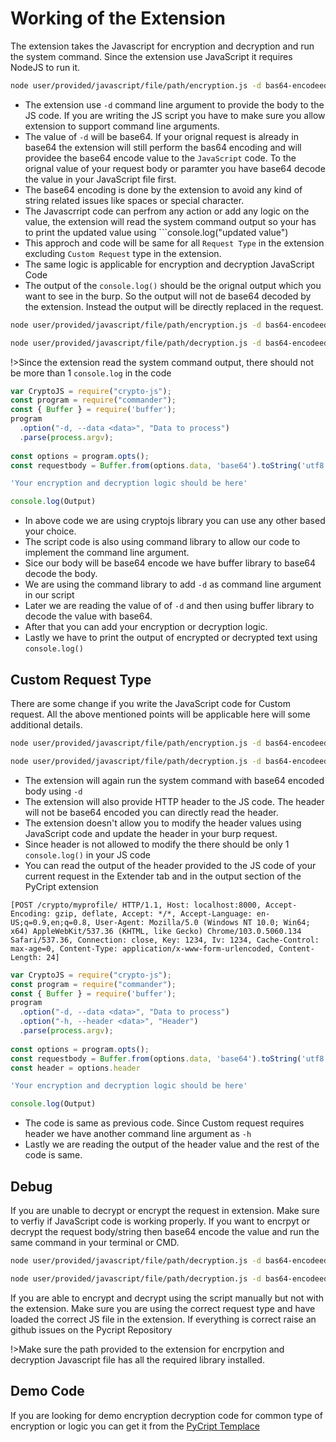 # Working of the Extension

The extension takes the Javascript for encryption and decryption and run the system command. Since the extension use JavaScript it requires NodeJS to run it.

```bash
node user/provided/javascript/file/path/encryption.js -d bas64-encodeed-encrypted-request-body
```
- The extension use ```-d``` command line argument to provide the body to the JS code. If you are writing the JS script you have to make sure you allow extension to support command line arguments.
- The value of ```-d``` will be base64. If your orignal request is already in base64 the extension will still perform the bas64 encoding and will providee the base64 encode value to the ```JavaScript``` code. To the orignal value of your request body or paramter you have base64 decode the value in your JavaScript file first.
- The base64 encoding is done by the extension to avoid any kind of string related issues like spaces or special character.
- The Javascrript code can perfrom any action or add any logic on the value, the extension will read the system command output so your has to print the updated value using ```console.log("updated value")
- This approch and code will be same for all ```Request Type``` in the extension excluding ```Custom Request``` type in the extension.
- The same logic is applicable for encryption and decryption JavaScript Code
- The output of the ```console.log()``` should be the orignal output which you want to see in the burp. So the output will not de base64 decoded by the extension. Instead the output will be directly replaced in the request.

```bash
node user/provided/javascript/file/path/encryption.js -d bas64-encodeed-encrypted-request-body
```
```bash
node user/provided/javascript/file/path/decryption.js -d bas64-encodeed-decrypted-request-body
```

!>Since the extension read the system command output, there should not be more than 1 ```console.log``` in the code

```javascript
var CryptoJS = require("crypto-js");
const program = require("commander");
const { Buffer } = require('buffer');
program
  .option("-d, --data <data>", "Data to process")
  .parse(process.argv);
  
const options = program.opts();
const requestbody = Buffer.from(options.data, 'base64').toString('utf8');

'Your encryption and decryption logic should be here'

console.log(Output)
```

- In above code we are using cryptojs library you can use any other based your choice.
- The script code is also using command library to allow our code to implement the command line argument.
- Sice our body will be base64 encode we have buffer library to base64 decode the body.
- We are using the command library to add ```-d``` as command line argument in our script
- Later we are reading the value of of ```-d``` and then using buffer library to decode the value with base64.
- After that you can add your encryption or decryption logic.
- Lastly we have to print the output of encrypted or decrypted text using ```console.log()```

## Custom Request Type

There are some change if you write the JavaScript code for Custom request. All the above mentioned points will be applicable here will some additional details.

```bash
node user/provided/javascript/file/path/encryption.js -d bas64-encodeed-encrypted-request-body -h [[POST /crypto/user/ HTTP/1.1, Host: localhost:8000, Key: 1234, Iv: 1234]
```
```bash
node user/provided/javascript/file/path/decryption.js -d bas64-encodeed-decrypted-request-body -h [POST /crypto/user/ HTTP/1.1, Host: localhost:8000, Key: 1234, Iv: 1234]
```
- The extension will again run the system command with base64 encoded body using ```-d```
- The extension will also provide HTTP header to the JS code. The header will not be base64 encoded you can directly read the header.
- The extension doesn't allow you to modify the header values using JavaScript code and update the header in your burp request.
- Since header is not allowed to modify the there should be only 1 ```console.log()``` in your JS code
- You can read the output of the header provided to the JS code of your current request in the Extender tab and in the output section of the PyCript extension

```http
[POST /crypto/myprofile/ HTTP/1.1, Host: localhost:8000, Accept-Encoding: gzip, deflate, Accept: */*, Accept-Language: en-US;q=0.9,en;q=0.8, User-Agent: Mozilla/5.0 (Windows NT 10.0; Win64; x64) AppleWebKit/537.36 (KHTML, like Gecko) Chrome/103.0.5060.134 Safari/537.36, Connection: close, Key: 1234, Iv: 1234, Cache-Control: max-age=0, Content-Type: application/x-www-form-urlencoded, Content-Length: 24]

```

```javascript
var CryptoJS = require("crypto-js");
const program = require("commander");
const { Buffer } = require('buffer');
program
  .option("-d, --data <data>", "Data to process")
  .option("-h, --header <data>", "Header")
  .parse(process.argv);
  
const options = program.opts();
const requestbody = Buffer.from(options.data, 'base64').toString('utf8');
const header = options.header

'Your encryption and decryption logic should be here'

console.log(Output)
```

- The code is same as previous code. Since Custom request requires header we have another command line argument as ```-h```
- Lastly we are reading the output of the header value and the rest of the code is same.




## Debug

If you are unable to decrypt or encrypt the request in extension. Make sure to verfiy if JavaScript code is working properly. If you want to encrpyt or decrypt the request body/string then base64 encode the value and run the same command in your terminal or CMD.

```bash
node user/provided/javascript/file/path/decryption.js -d bas64-encodeed-decrypted-request-body
```

```bash
node user/provided/javascript/file/path/decryption.js -d bas64-encodeed-decrypted-request-body -h [POST /crypto/user/ HTTP/1.1, Host: localhost:8000, Key: 1234, Iv: 1234]
```

If you are able to encrypt and decrypt using the script manually but not with the extension. Make sure you are using the correct request type and have loaded the correct JS file in the extension. If everything is correct raise an github issues on the Pycript Repository 

!>Make sure the path provided to the extension for encrpytion and decryption Javascript file has all the required library installed.

## Demo Code
If you are looking for demo encryption decryption code for common type of encryption or logic you can get it from the [PyCript Templace](https://github.com/Anof-cyber/PyCript-Template)

